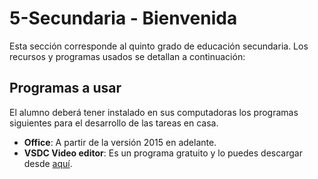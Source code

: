 # 5-Secundaria - Bienvenida

Esta sección corresponde al quinto grado de educación secundaria. Los recursos y programas usados se detallan a continuación:


## Programas a usar

El alumno deberá tener instalado en sus computadoras los programas siguientes para el desarrollo de las tareas en casa.

- **Office**: A partir de la versión 2015 en adelante.
- **VSDC Video editor**: Es un programa gratuito y lo puedes descargar desde [aquí](https://www.videosoftdev.com/).

